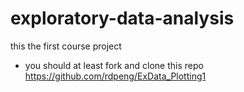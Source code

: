 # exploratory-data-analysis
this the first course project
 - you should at least fork and clone this repo https://github.com/rdpeng/ExData_Plotting1
